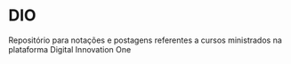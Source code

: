# DIO
Repositório para notações e postagens referentes a cursos ministrados na plataforma Digital Innovation One
